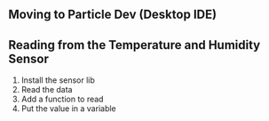 ## Moving to Particle Dev (Desktop IDE)

## Reading from the Temperature and Humidity Sensor

1.  Install the sensor lib
2.  Read the data
3.  Add a function to read
4.  Put the value in a variable
